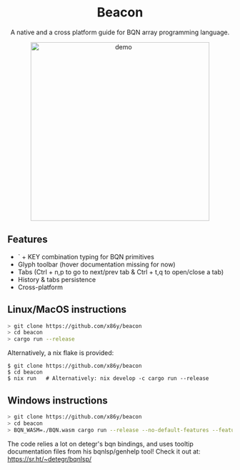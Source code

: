 <h1 align="center">Beacon</h1>
<p align="center">
A native and a cross platform guide for BQN array programming language.
</p>
<p align="center">
    <img width="400" src="https://github.com/x86y/beacon/blob/main/assets/demo.png" alt="demo"/>
</p>

## Features
- \` + KEY combination typing for BQN primitives
- Glyph toolbar (hover documentation missing for now)
- Tabs (Ctrl + n,p to go to next/prev tab & Ctrl + t,q to open/close a tab)
- History & tabs persistence
- Cross-platform


## Linux/MacOS instructions
```sh
> git clone https://github.com/x86y/beacon
> cd beacon
> cargo run --release
```

Alternatively, a nix flake is provided:

``` console
$ git clone https://github.com/x86y/beacon
$ cd beacon
$ nix run   # Alternatively: nix develop -c cargo run --release
```

## Windows instructions
```sh
> git clone https://github.com/x86y/beacon
> cd beacon
> BQN_WASM=./BQN.wasm cargo run --release --no-default-features --features=bqnwasm
```

The code relies a lot on detegr's bqn bindings, and uses tooltip documentation files from his bqnlsp/genhelp tool! Check it out at:
https://sr.ht/~detegr/bqnlsp/
